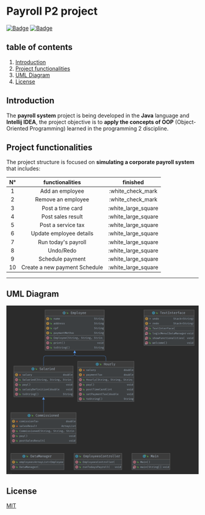 # Payroll P2 project
[![Badge](https://img.shields.io/static/v1?label=License&message=MIT&color=green&style=for-the-badge&logo=GITHUB)](https://github.com/DaniloVFreire/Payroll)
[![Badge](https://img.shields.io/static/v1?label=State&message=Inprogress&color=yellow&style=for-the-badge&logo=GITHUB)](https://github.com/DaniloVFreire/Payroll)
## table of contents  
  
  
1. [Introduction](#introduction)
2. [Project functionalities](#project-functionalities)
3. [UML Diagram](#uml-diagram)
4. [License](#license)

## Introduction  

The **payroll system** project is being developed in the **Java** language
and **Intellij IDEA**, the project objective is to **apply the
concepts of OOP** (Object-Oriented Programming) learned in
the programming 2 discipline.  

## Project functionalities  

The project structure is focused on **simulating
a corporate payroll system** that includes:  

| N° |             functionalities              | finished |
| :--------: | :-------------------------------:| :---------:|     
|     1    |  Add an employee               |:white_check_mark
|     2    |  Remove an employee            |:white_check_mark
|     3    |  Post a time card              |:white_large_square
|     4    |  Post sales result             |:white_large_square
|     5    |  Post a service tax            |:white_large_square
|     6    |  Update employee details       |:white_large_square
|     7    |  Run today's payroll           |:white_large_square
|     8    |  Undo/Redo                     |:white_large_square
|     9    |  Schedule payment              |:white_large_square
|    10    |  Create a new payment Schedule |:white_large_square
---

## UML Diagram  

![UML Diagram](UML%20Diagram.png)

## License  
    
[MIT](https://choosealicense.com/licenses/mit/)
